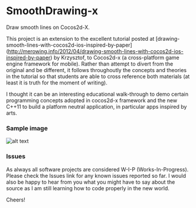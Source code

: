 # SmoothDrawing-x
Draw smooth lines on Cocos2d-X.

This project is an extension to the excellent tutorial posted at [drawing-smooth-lines-with-cocos2d-ios-inspired-by-paper]
(http://merowing.info/2012/04/drawing-smooth-lines-with-cocos2d-ios-inspired-by-paper) by Krzysztof,
to Cocos2d-x (a cross-platform game engine framework for mobile). Rather than attempt to divert from the original and be different, it follows throughoutly the concepts and theories in the tutorial so that students are able to cross reference both materials (at least it is truth for the moment of writing).

I thought it can be an interesting educational walk-through to demo certain programming concepts adopted in cocos2d-x
framework and the new C++11 to build a platform neutral application, in particular apps inspired by arts.

### Sample image
![alt text][face]

### Issues
As always all software projects are considered W-I-P (Works-In-Progress). Please check the Issues link for any known issues
reported so far. I would also be happy to hear from you what you might have to say about the source as I am still learning how to code properly in the new world.

Cheers!

[face]: https://raw.githubusercontent.com/bennyk/SmoothDrawing-x/master/images/face.jpg
